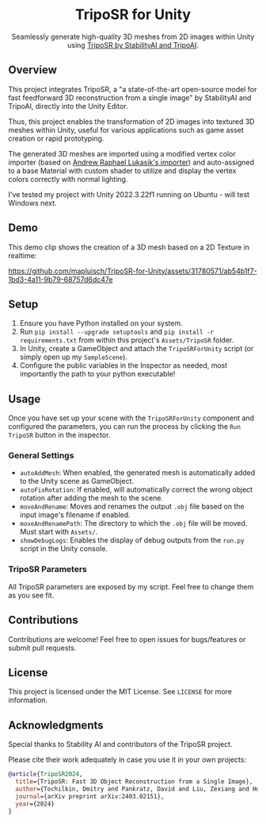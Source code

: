 <h1 align="center">TripoSR for Unity</h1>
<div align="center">
  <p>Seamlessly generate high-quality 3D meshes from 2D images within Unity using <a href="https://github.com/VAST-AI-Research/TripoSR">TripoSR by StabilityAI and TripoAI</a>.</p>
</div>

## Overview
This project integrates TripoSR, a "a state-of-the-art open-source model for fast feedforward 3D reconstruction from a single image" by StabilityAI and TripoAI, directly into the Unity Editor. 

Thus, this project enables the transformation of 2D images into textured 3D meshes within Unity, useful for various applications such as game asset creation or rapid prototyping. 

The generated 3D meshes are imported using a modified vertex color importer (based on [Andrew Raphael Lukasik's importer](https://gist.github.com/andrew-raphael-lukasik/3559728d022a4c96f491924f8285e1bf)) and auto-assigned to a base Material with custom shader to utilize and display the vertex colors correctly with normal lighting.

I've tested my project with Unity 2022.3.22f1 running on Ubuntu - will test Windows next.

## Demo
This demo clip shows the creation of a 3D mesh based on a 2D Texture in realtime:

https://github.com/mapluisch/TripoSR-for-Unity/assets/31780571/ab54b1f7-1bd3-4a11-9b79-68757d6dc47e

## Setup
1. Ensure you have Python installed on your system.
2. Run `pip install --upgrade setuptools` and `pip install -r requirements.txt` from within this project's `Assets/TripoSR` folder.
3. In Unity, create a GameObject and attach the `TripoSRForUnity` script (or simply open up my `SampleScene`).
4. Configure the public variables in the Inspector as needed, most importantly the path to your python executable!

## Usage
Once you have set up your scene with the `TripoSRForUnity` component and configured the parameters, you can run the process by clicking the `Run TripoSR` button in the inspector.

### General Settings
- `autoAddMesh`: When enabled, the generated mesh is automatically added to the Unity scene as GameObject.
- `autoFixRotation`: If enabled, will automatically correct the wrong object rotation after adding the mesh to the scene.
- `moveAndRename`: Moves and renames the output `.obj` file based on the input image's filename if enabled.
- `moveAndRenamePath`: The directory to which the `.obj` file will be moved. Must start with `Assets/`.
- `showDebugLogs`: Enables the display of debug outputs from the `run.py` script in the Unity console.

### TripoSR Parameters
All TripoSR parameters are exposed by my script. Feel free to change them as you see fit.

## Contributions
Contributions are welcome! Feel free to open issues for bugs/features or submit pull requests.

## License
This project is licensed under the MIT License. See `LICENSE` for more information.

## Acknowledgments
Special thanks to Stability AI and contributors of the TripoSR project. 

Please cite their work adequately in case you use it in your own projects:

```BibTeX
@article{TripoSR2024,
  title={TripoSR: Fast 3D Object Reconstruction from a Single Image},
  author={Tochilkin, Dmitry and Pankratz, David and Liu, Zexiang and Huang, Zixuan and and Letts, Adam and Li, Yangguang and Liang, Ding and Laforte, Christian and Jampani, Varun and Cao, Yan-Pei},
  journal={arXiv preprint arXiv:2403.02151},
  year={2024}
}
```

